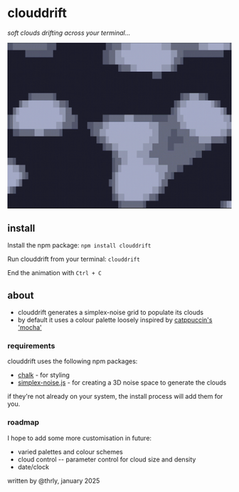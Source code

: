 # clouddrift
_soft clouds drifting across your terminal..._

![](https://github.com/thrly/clouddrift/blob/main/clouddrift.gif)

## install
Install the npm package:
`npm install clouddrift`

Run clouddrift from your terminal:
`clouddrift`

End the animation with `Ctrl + C`

## about
- clouddrift generates a simplex-noise grid to populate its clouds
- by default it uses a colour palette loosely inspired by [catppuccin's 'mocha'](https://catppuccin.com/palette)

### requirements
clouddrift uses the following npm packages:
- [chalk](https://www.npmjs.com/package/chalk) - for styling
- [simplex-noise.js](https://www.npmjs.com/package/simplex-noise) - for creating a 3D noise space to generate the clouds

if they're not already on your system, the install process will add them for you.

### roadmap
I hope to add some more customisation in future:
- varied palettes and colour schemes
- cloud control -- parameter control for cloud size and density
- date/clock

written by @thrly, january 2025
